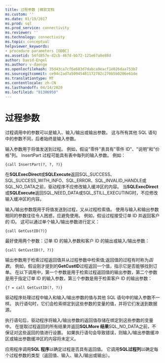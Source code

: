 ```yaml
---
title: 过程参数 |微软文档
ms.custom: ''
ms.date: 01/19/2017
ms.prod: sql
ms.prod_service: connectivity
ms.reviewer: ''
ms.technology: connectivity
ms.topic: conceptual
helpviewer_keywords:
- procedure parameters [ODBC]
ms.assetid: 54fd857e-d2cb-467d-bb72-121e67a8e88d
author: David-Engel
ms.author: v-daenge
ms.openlocfilehash: 35d43ca7cf6e603d7dabca9eacf1e026daa753b7
ms.sourcegitcommit: ce94c2ad7a50945481172782c270b5b0206e61de
ms.translationtype: MT
ms.contentlocale: zh-CN
ms.lasthandoff: 04/14/2020
ms.locfileid: "81306950"
---
```

# <a name="procedure-parameters"></a>过程参数
过程调用中的参数可以是输入、输入/输出或输出参数。 这与所有其他 SQL 语句中的参数不同，后者始终是输入参数。  
  
 输入参数用于将值发送到过程。 例如，假设"零件"表具有"零件 ID"、"说明"和"价格"列。 InsertPart 过程可能具有表中每列的输入参数。 例如：  
  
```  
{call InsertPart(?, ?, ?)}  
```  
  
 在**SQLExecDirect**或**SQLExecute**返回SQL_SUCCESS、SQL_SUCCESS_WITH_INFO、SQL_ERROR、SQL_INVALID_HANDLE或SQL_NO_DATA之前，驱动程序不应修改输入缓冲区的内容。 当**SQLExecDirect**或**SQLExecute**返回SQL_NEED_DATA或SQL_STILL_EXECUTING时，不应修改输入缓冲区的内容。  
  
 输入/输出参数既用于将值发送到过程，又从过程检索值。 使用与输入和输出参数相同的参数往往令人困惑，应避免使用。 例如，假设过程接受订单 ID 并返回客户的 ID。 这可以通过单个输入/输出参数进行定义：  
  
```  
{call GetCustID(?)}  
```  
  
 最好使用两个参数：订单 ID 的输入参数和客户 ID 的输出或输入/输出参数：  
  
```  
{call GetCustID(?, ?)}  
```  
  
 输出参数用于检索过程返回值并从过程参数中检索值;返回值的过程有时称为*函数*。 例如，假设刚才提到的**GetCustID**过程返回一个值，指示它是否能够找到订单。 在以下调用中，第一个参数是用于检索过程返回值的输出参数，第二个参数是用于指定订单 ID 的输入参数，第三个参数是用于检索客户 ID 的输出参数：  
  
```  
{? = call GetCustID(?, ?)}  
```  
  
 驱动程序处理过程中输入和输入/输出参数的值与其他 SQL 语句中的输入参数不一样。 执行语句时，它们会检索绑定到这些参数的变量的值，并将它们发送到数据源。  
  
 执行语句后，驱动程序将输入/输出参数的返回值存储在绑定到这些参数的变量中。 在提取过程返回的所有结果并返回**SQLMore 结果**SQL_NO_DATA之前，不保证对这些返回的值进行设置。 如果执行语句会导致错误，则输入/输出参数缓冲区或输出参数缓冲区的内容将未定义。  
  
 应用程序调用**SQL 程序**以确定过程是否具有返回值。 它调用**SQL过程列**以确定每个过程参数的类型（返回值、输入、输入/输出或输出）。
